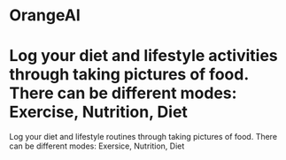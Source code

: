 # OrangeAI

Log your diet and lifestyle activities through taking pictures of food. There can be different modes: Exercise, Nutrition, Diet
=======
Log your diet and lifestyle routines through taking pictures of food. There can be different modes: Exersice, Nutrition, Diet

